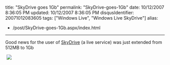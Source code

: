 title: "SkyDrive goes 1Gb"
permalink: "SkyDrive-goes-1Gb"
date: 10/12/2007 8:36:05 PM
updated: 10/12/2007 8:36:05 PM
disqusIdentifier: 20071012083605
tags: ["Windows Live", "Windows Live SkyDrive"]
alias:
 - /post/SkyDrive-goes-1Gb.aspx/index.html
---
Good news for the user of [SkyDrive](http://skydrive.live.com/) (a live service) was just extended from 512MB to 1Gb

 ![](http://farm3.static.flickr.com/2263/1551239971_b00515f980_o.jpg)
